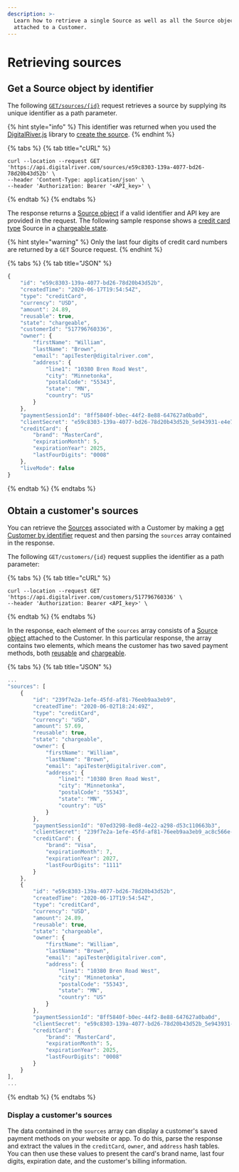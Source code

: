 ```yaml
---
description: >-
  Learn how to retrieve a single Source as well as all the Source objects
  attached to a Customer.
---
```


# Retrieving sources

## Get a Source object by identifier

The following [`GET/sources/{id}`](https://www.digitalriver.com/docs/digital-river-api-reference/#operation/retrieveSources) request retrieves a source by supplying its unique identifier as a path parameter.

{% hint style="info" %}
This identifier was returned when you used the [DigitalRiver.js](https://github.com/DigitalRiver/GitBook/blob/Digital-River-API-latest/payments/payment-integrations-1/digitalriver.js#getting-started) library to [create the source](../../developer-resources/reference/digitalriver-object.md#creating-sources).
{% endhint %}

{% tabs %}
{% tab title="cURL" %}
```
curl --location --request GET 'https://api.digitalriver.com/sources/e59c8303-139a-4077-bd26-78d20b43d52b' \
--header 'Content-Type: application/json' \
--header 'Authorization: Bearer '<API_key>' \
```
{% endtab %}
{% endtabs %}

The response returns a [Source object](./) if a valid identifier and API key are provided in the request. The following sample response shows a [credit card type](./#determining-the-payment-method-type) Source in a [chargeable state](./#source-state).

{% hint style="warning" %}
Only the last four digits of credit card numbers are returned by a `GET` Source request.
{% endhint %}

{% tabs %}
{% tab title="JSON" %}
```javascript
{
    "id": "e59c8303-139a-4077-bd26-78d20b43d52b",
    "createdTime": "2020-06-17T19:54:54Z",
    "type": "creditCard",
    "currency": "USD",
    "amount": 24.89,
    "reusable": true,
    "state": "chargeable",
    "customerId": "517796760336",
    "owner": {
        "firstName": "William",
        "lastName": "Brown",
        "email": "apiTester@digitalriver.com",
        "address": {
            "line1": "10380 Bren Road West",
            "city": "Minnetonka",
            "postalCode": "55343",
            "state": "MN",
            "country": "US"
        }
    },
    "paymentSessionId": "8ff5840f-b0ec-44f2-8e88-647627a0ba0d",
    "clientSecret": "e59c8303-139a-4077-bd26-78d20b43d52b_5e943931-e4e7-4537-8ae4-f7ff991f463c",
    "creditCard": {
        "brand": "MasterCard",
        "expirationMonth": 5,
        "expirationYear": 2025,
        "lastFourDigits": "0008"
    },
    "liveMode": false
}
```
{% endtab %}
{% endtabs %}

## Obtain a customer's sources

You can retrieve the [Sources](https://www.digitalriver.com/docs/digital-river-api-reference/#operation/retrieveSources) associated with a Customer by making a [get Customer by identifier](https://www.digitalriver.com/docs/digital-river-api-reference/#operation/retrieveCustomers) request and then parsing the `sources` array contained in the response.

The following `GET/customers/{id}` request supplies the identifier as a path parameter:

{% tabs %}
{% tab title="cURL" %}
```
curl --location --request GET 'https://api.digitalriver.com/customers/517796760336' \
--header 'Authorization: Bearer <API_key>' \
```
{% endtab %}
{% endtabs %}

In the response, each element of the `sources` array consists of a [Source object](./) attached to the Customer. In this particular response, the array contains two elements, which means the customer has two saved payment methods, both [reusable](./#reusable-or-single-use) and [chargeable](./#source-state).

{% tabs %}
{% tab title="JSON" %}
```javascript
...
"sources": [
    {
        "id": "239f7e2a-1efe-45fd-af81-76eeb9aa3eb9",
        "createdTime": "2020-06-02T18:24:49Z",
        "type": "creditCard",
        "currency": "USD",
        "amount": 57.69,
        "reusable": true,
        "state": "chargeable",
        "owner": {
            "firstName": "William",
            "lastName": "Brown",
            "email": "apiTester@digitalriver.com",
            "address": {
                "line1": "10380 Bren Road West",
                "city": "Minnetonka",
                "postalCode": "55343",
                "state": "MN",
                "country": "US"
            }
        },
        "paymentSessionId": "07ed3298-8ed8-4e22-a298-d53c110663b3",
        "clientSecret": "239f7e2a-1efe-45fd-af81-76eeb9aa3eb9_ac8c566e-2155-4919-befb-06f78a43480f",
        "creditCard": {
            "brand": "Visa",
            "expirationMonth": 7,
            "expirationYear": 2027,
            "lastFourDigits": "1111"
        }
    },
    {
        "id": "e59c8303-139a-4077-bd26-78d20b43d52b",
        "createdTime": "2020-06-17T19:54:54Z",
        "type": "creditCard",
        "currency": "USD",
        "amount": 24.89,
        "reusable": true,
        "state": "chargeable",
        "owner": {
            "firstName": "William",
            "lastName": "Brown",
            "email": "apiTester@digitalriver.com",
            "address": {
                "line1": "10380 Bren Road West",
                "city": "Minnetonka",
                "postalCode": "55343",
                "state": "MN",
                "country": "US"
            }
        },
        "paymentSessionId": "8ff5840f-b0ec-44f2-8e88-647627a0ba0d",
        "clientSecret": "e59c8303-139a-4077-bd26-78d20b43d52b_5e943931-e4e7-4537-8ae4-f7ff991f463c",
        "creditCard": {
            "brand": "MasterCard",
            "expirationMonth": 5,
            "expirationYear": 2025,
            "lastFourDigits": "0008"
        }
    }
],
...
```
{% endtab %}
{% endtabs %}

### Display a customer's sources

The data contained in the `sources` array can display a customer's saved payment methods on your website or app. To do this, parse the response and extract the values in the `creditCard`, `owner`, and `address` hash tables. You can then use these values to present the card's brand name, last four digits, expiration date, and the customer's billing information.
